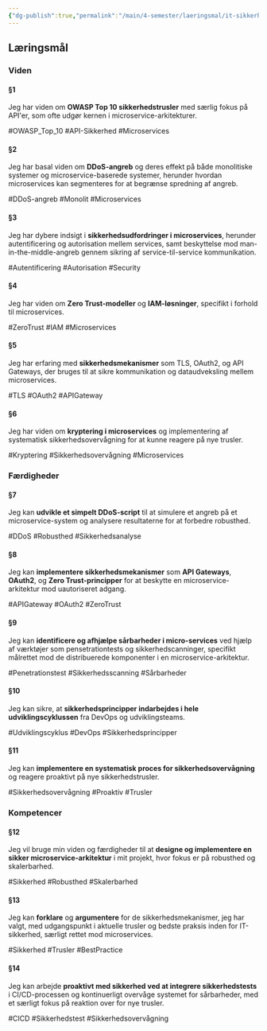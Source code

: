 ```yaml
---
{"dg-publish":true,"permalink":"/main/4-semester/laeringsmal/it-sikkerhed/","title":"It-Sikkerheds Læringmål","created":"2024-09-13T09:13:17.484+02:00"}
---
```


## Læringsmål

### Viden
#### §1 
Jeg har viden om **OWASP Top 10 sikkerhedstrusler** med særlig fokus på API'er, som ofte udgør kernen i microservice-arkitekturer.

#OWASP_Top_10 #API-Sikkerhed #Microservices 
#### §2 
Jeg har basal viden om **DDoS-angreb** og deres effekt på både monolitiske systemer og microservice-baserede systemer, herunder hvordan microservices  kan segmenteres for at begrænse spredning af angreb.

#DDoS-angreb #Monolit #Microservices 
#### §3
Jeg har dybere indsigt i **sikkerhedsudfordringer i microservices**, herunder autentificering og autorisation mellem services, samt beskyttelse mod man-in-the-middle-angreb gennem sikring af service-til-service kommunikation.

#Autentificering #Autorisation #Security
#### §4
Jeg har viden om **Zero Trust-modeller** og **IAM-løsninger**, specifikt i forhold til microservices.

#ZeroTrust #IAM #Microservices
#### §5
Jeg har erfaring med **sikkerhedsmekanismer** som TLS, OAuth2, og API Gateways, der bruges til at sikre kommunikation og dataudveksling mellem microservices.

#TLS #OAuth2 #APIGateway
#### §6 
Jeg har viden om **kryptering i microservices** og implementering af systematisk sikkerhedsovervågning for at kunne reagere på nye trusler.

#Kryptering #Sikkerhedsovervågning #Microservices
### Færdigheder
#### §7
Jeg kan **udvikle et simpelt DDoS-script** til at simulere et angreb på et microservice-system og analysere resultaterne for at forbedre robusthed.

#DDoS #Robusthed #Sikkerhedsanalyse
#### §8
Jeg kan **implementere sikkerhedsmekanismer** som **API Gateways**, **OAuth2**, og **Zero Trust-principper** for at beskytte en microservice-arkitektur mod uautoriseret adgang.

#APIGateway #OAuth2 #ZeroTrust 
#### §9
Jeg kan **identificere og afhjælpe sårbarheder i micro-services** ved hjælp af værktøjer som pensetrationtests og sikkerhedscanninger, specifikt målrettet mod de distribuerede komponenter i en microservice-arkitektur.

#Penetrationstest #Sikkerhedsscanning #Sårbarheder
#### §10
Jeg kan sikre, at **sikkerhedsprincipper indarbejdes i hele udviklingscyklussen** fra DevOps og udviklingsteams.

#Udviklingscyklus #DevOps #Sikkerhedsprincipper
#### §11
Jeg kan **implementere en systematisk proces for sikkerhedsovervågning** og reagere proaktivt på nye sikkerhedstrusler.

#Sikkerhedsovervågning #Proaktiv #Trusler

### Kompetencer

#### §12
Jeg vil bruge min viden og færdigheder til at **designe og implementere en sikker microservice-arkitektur** i mit projekt, hvor fokus er på robusthed og skalerbarhed.

#Sikkerhed #Robusthed #Skalerbarhed
#### §13
Jeg kan **forklare** og **argumentere** for de sikkerhedsmekanismer, jeg har valgt, med udgangspunkt i aktuelle trusler og bedste praksis inden for IT-sikkerhed, særligt rettet mod microservices.

#Sikkerhed #Trusler #BestPractice
#### §14
Jeg kan arbejde **proaktivt med sikkerhed ved at integrere sikkerhedstests** i CI/CD-processen og kontinuerligt overvåge systemet for sårbarheder, med et særligt fokus på reaktion over for nye trusler.

#CICD #Sikkerhedstest #Sikkerhedsovervågning 

